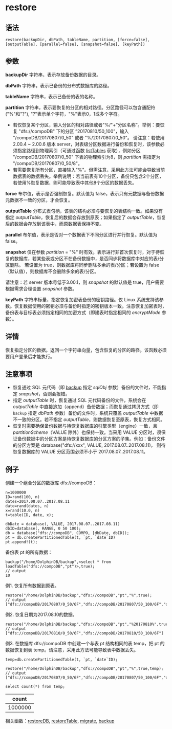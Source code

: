 # restore

## 语法

`restore(backupDir, dbPath, tableName, partition, [force=false],
[outputTable], [parallel=false], [snapshot=false], [keyPath])`

## 参数

**backupDir** 字符串，表示存放备份数据的目录。

**dbPath** 字符串，表示已备份的分布式数据库的路径。

**tableName** 字符串，表示已备份的表的名称。

**partition** 字符串，表示要恢复的分区的相对路径。分区路径可以包含通配符("%"和"?"), "?"表示单个字符，"%"表示0，1或多个字符。

* 若仅恢复某个分区，输入分区的相对路径或者"%/"+”分区名称”。举例：要恢复 "dfs://compoDB"
  下的分区 ”20170810/50\_100”，输入 "/compoDB/20170807/0\_50" 或者 "%/20170807/0\_50"。
  请注意：若使用 2.00.4 ~ 2.00.6 版本 server，对表级分区数据进行备份和恢复时，该参数必须指定路径到物理索引（可通过函数
  [listTables](../l/listTables.html) 获取），例如分区
  "/compoDB/20170807/0\_50" 下表的物理索引为8，则 *partition* 需指定为
  "/compoDB/20170807/0\_50/8"。
* 若需要恢复所有分区，直接输入"%"。但需注意，采用此方法可能会导致当前数据表的数据丢失。举例说明：若当前表有10个分区，备份只包含2个分区，若使用%恢复数据，则可能导致表中其他8个分区的数据丢失。

**force** 布尔值，表示是否强制恢复。默认值为 false，表示只有元数据与备份数据元数据不一致的分区，才会恢复。

**outputTable** 分布式表句柄，该表的结构必须与要恢复的表结构一致。如果没有指定
*outputTable*，恢复后的数据会存放到原表；如果指定了
*outputTable*，恢复后的数据会存放到该表中，而原数据表保持不变。

**parallel** 布尔值，表示是否对一个数据表下不同分区进行并行恢复。默认值为 false。

**snapshot** 仅在参数 *partition* = "%"
时有效。表示进行非首次恢复时，对于待恢复的数据库，若某些表或分区不在备份数据中，是否同步将数据库中对应的表/分区删除。 若设置为
true，则数据库将同步删除多余的表/分区；若设置为 false（默认值），则数据库不会删除多余的表/分区。

请注意：若 server 版本号低于3.00.1，则 *snapshot* 的默认值是 true，用户需要根据需求合理设置 *snapshot* 参数。

**keyPath** 字符串标量，指定恢复加密表备份的密钥路径。仅 Linux
系统支持该参数。恢复数据使用的密钥必须与备份时指定的密钥版本一致。注意恢复加密表时，备份表与目标表必须指定相同的加密方式（即建表时指定相同的
*encryptMode* 参数）。

## 详情

恢复指定分区的数据。返回一个字符串向量，包含恢复的分区的路径。该函数必须要用户登录后才能执行。

## 注意事项

* 恢复通过 SQL 元代码（即 [backup](../b/backup.html) 指定
  *sqlObj* 参数）备份的文件时，不能指定 *snapshot*，否则会报错。
* 指定 *outputTable* 时，恢复通过 SQL 元代码备份的文件，系统会在
  *outputTable* 中直接追加（append）备份数据；而恢复通过拷贝方式（即 `backup`
  指定 *dbPath* 参数）备份的文件时，系统只覆盖 *outputTable* 中数据不一致的分区。若不指定
  *outputTable*，则数据恢复至原表，恢复方式相同。
* 恢复时需要确保备份数据与待恢复数据库的引擎类型（engine）一致，且
  *partitionScheme*（VALUE 除外）也保持一致。当采用 VALUE
  分区时，须保证备份数据中的分区方案是待恢复数据库的分区方案的子集。例如：备份文件的分区方案是 database("dfs://xxx", VALUE,
  2017.08.07..2017.08.11)， 则待恢复数据库的 VALUE 分区范围必须不小于
  2017.08.07..2017.08.11。

## 例子

创建一个组合分区的数据库 dfs://compoDB：

```
n=1000000
ID=rand(100, n)
dates=2017.08.07..2017.08.11
date=rand(dates, n)
x=rand(10.0, n)
t=table(ID, date, x);

dbDate = database(, VALUE, 2017.08.07..2017.08.11)
dbID=database(, RANGE, 0 50 100);
db = database("dfs://compoDB", COMPO, [dbDate, dbID]);
pt = db.createPartitionedTable(t, `pt, `date`ID)
pt.append!(t);
```

备份表 pt 的所有数据：

```
backup("/home/DolphinDB/backup",<select * from loadTable("dfs://compoDB","pt")>,true);
// output
10
```

例1. 恢复所有数据到原表。

```
restore("/home/DolphinDB/backup","dfs://compoDB","pt","%",true);
// output
["dfs://compoDB/20170807/0_50/6F","dfs://compoDB/20170807/50_100/6F","dfs://compoDB/20170808/0_50/6F","dfs://compoDB/20170808/50_100/6F","dfs://compoDB/20170809/0_50/6F","dfs://compoDB/20170809/50_100/6F","dfs://compoDB/20170810/0_50/6F","dfs://compoDB/20170810/50_100/6F","dfs://compoDB/20170811/0_50/6F","dfs://compoDB/20170811/50_100/6F"]
```

例2. 恢复日期为2017.08.10的数据。

```
restore("/home/DolphinDB/backup","dfs://compoDB","pt","%20170810%",true)
// output
["dfs://compoDB/20170810/0_50/6F","dfs://compoDB/20170810/50_100/6F"]
```

例3. 在数据库 dfs://compoDB 中创建一个与表 pt 结构相同的表 temp，把 pt 的数据恢复到表
temp。请注意，采用此方法可能导致表中数据丢失。

```
temp=db.createPartitionedTable(t, `pt, `date`ID);

restore("/home/DolphinDB/backup","dfs://compoDB","pt","%",true,temp);
// output
["dfs://compoDB/20170807/0_50/6F","dfs://compoDB/20170807/50_100/6F","dfs://compoDB/20170808/0_50/6F","dfs://compoDB/20170808/50_100/6F","dfs://compoDB/20170809/0_50/6F","dfs://compoDB/20170809/50_100/6F","dfs://compoDB/20170810/0_50/6F","dfs://compoDB/20170810/50_100/6F","dfs://compoDB/20170811/0_50/6F","dfs://compoDB/20170811/50_100/6F"]

select count(*) from temp;
```

| count |
| --- |
| 1000000 |

相关函数：[restoreDB](restoreDB.html), [restoreTable](restoreTable.html), [migrate](../m/migrate.html), [backup](../b/backup.html)

